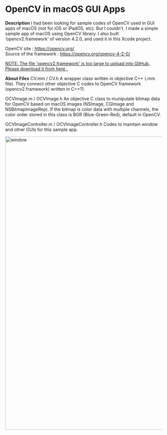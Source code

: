 # OpenCV in macOS GUI Apps
<b>Description</b>
I had been looking for sample codes of OpenCV used in GUI apps of macOS (not for iOS or iPadOS, etc).
But I couldn't.
I made a simple sample app of macOS using OpenCV library. I also built ‘opencv2.framework’ of version 4.2.0, and used it in this Xcode project.

OpenCV site : https://opencv.org/<br>
Source of the framework : https://opencv.org/opencv-4-2-0/

<u>NOTE: The file 'opencv2.framework' is too large to upload into GitHub. Please download it from here .</u>

<b>About Files</b>
CV.mm / CV.h
A wrapper class written in objective C++ (.mm file). They connect other objective C codes to OpenCV framework (opencv2.framework) written in C++11.

OCVImage.m / OCVImage.h
An objective C class to munipulate bitmap data for OpenCV based on macOS images (NSImage, CGImage and NSBitmapImageRep). If the bitmap is color data with multiple channels, the color order stored in this class is BGR (Blue-Green-Red), default in OpenCV.

OCVImageController.m / OCVImageController.h
Codes to maintain window and other GUIs for this sample app.


<img width="942" alt="window" src="https://user-images.githubusercontent.com/52600509/71859174-4b9d9b00-3131-11ea-816e-ae7cf78d976b.png">
